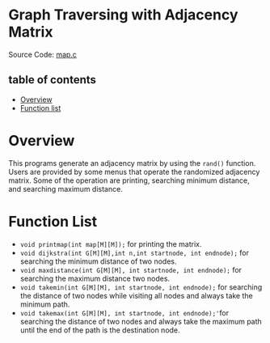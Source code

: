 # Graph Traversing with Adjacency Matrix 

Source Code: [map.c](https://github.com/Bluejake3/Adjacency-Matrix-Graph-Traversing/blob/master/map.c)

## table of contents
* [Overview](https://github.com/Bluejake3/Adjacency-Matrix-Graph-Traversing#Overview)
* [Function list](https://github.com/Bluejake3/Adjacency-Matrix-Graph-Traversing#Function-list)

# Overview
This programs generate an adjacency matrix by using the `rand()` function. Users are provided by some menus that operate the randomized adjacency matrix. Some of the operation are printing, searching minimum distance, and searching maximum distance.

# Function List
* `void printmap(int map[M][M]);` for printing the matrix.
* `void dijkstra(int G[M][M],int n,int startnode, int endnode);` for searching the minimum distance of two nodes.
* `void maxdistance(int G[M][M], int startnode, int endnode);` for searching the maximum distance two nodes.
* `void takemin(int G[M][M], int startnode, int endnode);` for searching the distance of two nodes while visiting all nodes and always take the minimum path.
* `void takemax(int G[M][M], int startnode, int endnode);'`for searching the distance of two nodes and always take the maximum path until the end of the path is the destination node.


